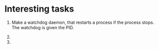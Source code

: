 
# Interesting tasks

1. Make a watchdog daemon, that restarts a process if the process stops. The watchdog is given the PID.

2. 

3.
